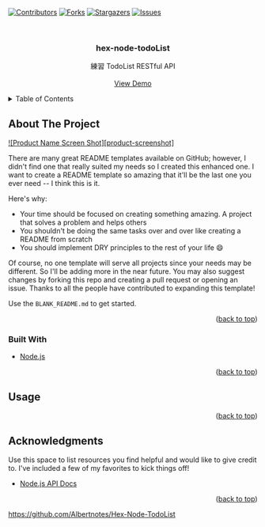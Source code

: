 <div id="top"></div>
<!--
*** Thanks for checking out the Best-README-Template. If you have a suggestion
*** that would make this better, please fork the repo and create a pull request
*** or simply open an issue with the tag "enhancement".
*** Don't forget to give the project a star!
*** Thanks again! Now go create something AMAZING! :D
-->

<!-- PROJECT SHIELDS -->
<!--
*** I'm using markdown "reference style" links for readability.
*** Reference links are enclosed in brackets [ ] instead of parentheses ( ).
*** See the bottom of this document for the declaration of the reference variables
*** for contributors-url, forks-url, etc. This is an optional, concise syntax you may use.
*** https://www.markdownguide.org/basic-syntax/#reference-style-links
-->

[![Contributors][contributors-shield]][contributors-url]
[![Forks][forks-shield]][forks-url]
[![Stargazers][stars-shield]][stars-url]
[![Issues][issues-shield]][issues-url]

<!-- PROJECT LOGO -->
<br />
<div align="center">
  <h3 align="center">hex-node-todoList</h3>

  <p align="center">
    練習 TodoList RESTful API
    <br />
    <br />
    <a href="https://github.com/othneildrew/Best-README-Template">View Demo</a>
  </p>
</div>

<!-- TABLE OF CONTENTS -->
<details>
  <summary>Table of Contents</summary>
  <ol>
    <li>
      <a href="#about-the-project">About The Project</a>
      <ul>
        <li><a href="#built-with">Built With</a></li>
      </ul>
    </li>
    <li><a href="#usage">Usage</a></li>
    <li><a href="#acknowledgments">Acknowledgments</a></li>
  </ol>
</details>

<!-- ABOUT THE PROJECT -->

## About The Project

[![Product Name Screen Shot][product-screenshot]](https://example.com)

There are many great README templates available on GitHub; however, I didn't find one that really suited my needs so I created this enhanced one. I want to create a README template so amazing that it'll be the last one you ever need -- I think this is it.

Here's why:

- Your time should be focused on creating something amazing. A project that solves a problem and helps others
- You shouldn't be doing the same tasks over and over like creating a README from scratch
- You should implement DRY principles to the rest of your life :smile:

Of course, no one template will serve all projects since your needs may be different. So I'll be adding more in the near future. You may also suggest changes by forking this repo and creating a pull request or opening an issue. Thanks to all the people have contributed to expanding this template!

Use the `BLANK_README.md` to get started.

<p align="right">(<a href="#top">back to top</a>)</p>

### Built With

- [Node.js](https://nextjs.org/)

<p align="right">(<a href="#top">back to top</a>)</p>

<!-- USAGE EXAMPLES -->

## Usage

<p align="right">(<a href="#top">back to top</a>)</p>

<!-- ACKNOWLEDGMENTS -->

## Acknowledgments

Use this space to list resources you find helpful and would like to give credit to. I've included a few of my favorites to kick things off!

- [Node.js API Docs](https://nodejs.org/dist/latest-v16.x/docs/api/)

<p align="right">(<a href="#top">back to top</a>)</p>

<!-- MARKDOWN LINKS & IMAGES -->
<!-- https://www.markdownguide.org/basic-syntax/#reference-style-links -->

https://github.com/Albertnotes/Hex-Node-TodoList

[contributors-shield]: https://img.shields.io/github/contributors/Albertnotes/Hex-Node-TodoList.svg?style=for-the-badge
[contributors-url]: https://github.com/Albertnotes/Hex-Node-TodoList/graphs/contributors
[forks-shield]: https://img.shields.io/github/forks/Albertnotes/Hex-Node-TodoList.svg?style=for-the-badge
[forks-url]: https://github.com/Albertnotes/Hex-Node-TodoList/network/members
[stars-shield]: https://img.shields.io/github/stars/Albertnotes/Hex-Node-TodoList.svg?style=for-the-badge
[stars-url]: https://github.com/Albertnotes/Hex-Node-TodoList/stargazers
[issues-shield]: https://img.shields.io/github/issues/Albertnotes/Hex-Node-TodoList.svg?style=for-the-badge
[issues-url]: https://github.com/Albertnotes/Hex-Node-TodoList/issues
